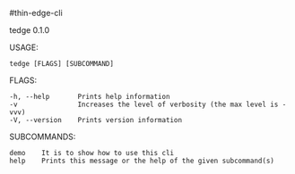 #thin-edge-cli



tedge 0.1.0


USAGE:

    tedge [FLAGS] [SUBCOMMAND]

FLAGS:

    -h, --help       Prints help information
    -v               Increases the level of verbosity (the max level is -vvv)
    -V, --version    Prints version information

SUBCOMMANDS:

    demo    It is to show how to use this cli
    help    Prints this message or the help of the given subcommand(s)
